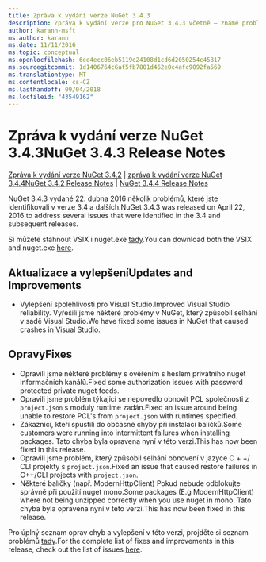 ```yaml
---
title: Zpráva k vydání verze NuGet 3.4.3
description: Zpráva k vydání verze pro NuGet 3.4.3 včetně – známé problémy, opravy chyb, nové funkce a chcete.
author: karann-msft
ms.author: karann
ms.date: 11/11/2016
ms.topic: conceptual
ms.openlocfilehash: 6ee4ecc06eb5119e24108d1cd6d2050254c45817
ms.sourcegitcommit: 1d1406764c6af5fb7801d462e0c4afc9092fa569
ms.translationtype: MT
ms.contentlocale: cs-CZ
ms.lasthandoff: 09/04/2018
ms.locfileid: "43549162"
---
```

# <a name="nuget-343-release-notes"></a><span data-ttu-id="3da48-103">Zpráva k vydání verze NuGet 3.4.3</span><span class="sxs-lookup"><span data-stu-id="3da48-103">NuGet 3.4.3 Release Notes</span></span>

<span data-ttu-id="3da48-104">[Zpráva k vydání verze NuGet 3.4.2](../release-notes/nuget-3.4.2.md) | [zpráva k vydání verze NuGet 3.4.4](../release-notes/nuget-3.4.4.md)</span><span class="sxs-lookup"><span data-stu-id="3da48-104">[NuGet 3.4.2 Release Notes](../release-notes/nuget-3.4.2.md) | [NuGet 3.4.4 Release Notes](../release-notes/nuget-3.4.4.md)</span></span>

<span data-ttu-id="3da48-105">NuGet 3.4.3 vydané 22. dubna 2016 několik problémů, které jste identifikovali v verze 3.4 a dalších.</span><span class="sxs-lookup"><span data-stu-id="3da48-105">NuGet 3.4.3 was released on April 22, 2016 to address several issues that were identified in the 3.4 and subsequent releases.</span></span>

<span data-ttu-id="3da48-106">Si můžete stáhnout VSIX i nuget.exe [tady](https://dist.nuget.org/index.html).</span><span class="sxs-lookup"><span data-stu-id="3da48-106">You can download both the VSIX and nuget.exe [here](https://dist.nuget.org/index.html).</span></span>

## <a name="updates-and-improvements"></a><span data-ttu-id="3da48-107">Aktualizace a vylepšení</span><span class="sxs-lookup"><span data-stu-id="3da48-107">Updates and Improvements</span></span>

* <span data-ttu-id="3da48-108">Vylepšení spolehlivosti pro Visual Studio.</span><span class="sxs-lookup"><span data-stu-id="3da48-108">Improved Visual Studio reliability.</span></span> <span data-ttu-id="3da48-109">Vyřešili jsme některé problémy v NuGet, který způsobil selhání v sadě Visual Studio.</span><span class="sxs-lookup"><span data-stu-id="3da48-109">We have fixed some issues in NuGet that caused crashes in Visual Studio.</span></span>

## <a name="fixes"></a><span data-ttu-id="3da48-110">Opravy</span><span class="sxs-lookup"><span data-stu-id="3da48-110">Fixes</span></span>

* <span data-ttu-id="3da48-111">Opravili jsme některé problémy s ověřením s heslem privátního nuget informačních kanálů.</span><span class="sxs-lookup"><span data-stu-id="3da48-111">Fixed some authorization issues with password protected private nuget feeds.</span></span>
* <span data-ttu-id="3da48-112">Opravili jsme problém týkající se nepovedlo obnovit PCL společnosti z `project.json` s moduly runtime zadán.</span><span class="sxs-lookup"><span data-stu-id="3da48-112">Fixed an issue around being unable to restore PCL's from `project.json` with runtimes specified.</span></span>
* <span data-ttu-id="3da48-113">Zákazníci, kteří spustili do občasné chyby při instalaci balíčků.</span><span class="sxs-lookup"><span data-stu-id="3da48-113">Some customers were running into intermittent failures when installing packages.</span></span> <span data-ttu-id="3da48-114">Tato chyba byla opravena nyní v této verzi.</span><span class="sxs-lookup"><span data-stu-id="3da48-114">This has now been fixed in this release.</span></span>
* <span data-ttu-id="3da48-115">Opravili jsme problém, který způsobil selhání obnovení v jazyce C + +/ CLI projekty s `project.json`.</span><span class="sxs-lookup"><span data-stu-id="3da48-115">Fixed an issue that caused restore failures in C++/CLI projects with `project.json`.</span></span>
* <span data-ttu-id="3da48-116">Některé balíčky (např. ModernHttpClient) Pokud nebude odblokujte správně při použití nuget mono.</span><span class="sxs-lookup"><span data-stu-id="3da48-116">Some packages (E.g ModernHttpClient) where not being unzipped correctly when you use nuget in mono.</span></span> <span data-ttu-id="3da48-117">Tato chyba byla opravena nyní v této verzi.</span><span class="sxs-lookup"><span data-stu-id="3da48-117">This has now been fixed in this release.</span></span>

<span data-ttu-id="3da48-118">Pro úplný seznam oprav chyb a vylepšení v této verzi, projděte si seznam problémů [tady](https://github.com/NuGet/Home/issues?q=is%3Aissue+milestone%3A3.4.3+is%3Aclosed).</span><span class="sxs-lookup"><span data-stu-id="3da48-118">For the complete list of fixes and improvements in this release, check out the list of issues [here](https://github.com/NuGet/Home/issues?q=is%3Aissue+milestone%3A3.4.3+is%3Aclosed).</span></span>